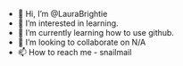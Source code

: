 - 👋 Hi, I’m @LauraBrightie
- 👀 I’m interested in learning.
- 🌱 I’m currently learning how to use github.
- 💞️ I’m looking to collaborate on N/A
- 📫 How to reach me - snailmail

<!---
LauraBrightie/LauraBrightie is a ✨ special ✨ repository because its `README.md` (this file) appears on your GitHub profile.
You can click the Preview link to take a look at your changes.
--->
